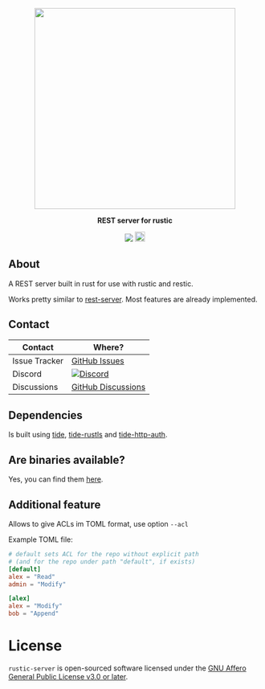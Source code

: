 <p align="center">
<img src="https://media.githubusercontent.com/media/rustic-rs/assets/main/logos/readme_header_server.png" height="400" />
</p>
<p align="center"><b>REST server for rustic</b></p>

<!-- <p align="center">
<a href="https://crates.io/crates/rustic-rs"><img src="https://img.shields.io/crates/v/rustic-rs.svg" /></a>
<a href="https://docs.rs/rustic-rs/"><img src="https://img.shields.io/docsrs/rustic-rs?style=flat&amp;labelColor=1c1d42&amp;color=4f396a&amp;logo=Rust&amp;logoColor=white" /></a>
<a href="https://raw.githubusercontent.com/rustic-rs/rustic/main/"><img src="https://img.shields.io/badge/license-Apache2.0/MIT-blue.svg" /></a>
<a href="https://crates.io/crates/rustic-rs"><img src="https://img.shields.io/crates/d/rustic-rs.svg" /></a>
<p> -->

<p align="center">
<a href="https://github.com/rustic-rs/rustic_server/actions/workflows/nightly.yml"><img src="https://github.com/rustic-rs/rustic_server/actions/workflows/nightly.yml/badge.svg" /></a>
<a href="https://www.gnu.org/licenses/agpl.txt"><img src="https://www.gnu.org/graphics/agplv3-88x31.png" height="20"/></a>
</p>

## About

A REST server built in rust for use with rustic and restic.

Works pretty similar to [rest-server](https://github.com/restic/rest-server).
Most features are already implemented.

## Contact

| Contact       | Where?                                                                                        |
| ------------- | --------------------------------------------------------------------------------------------- |
| Issue Tracker | [GitHub Issues](https://github.com/rustic-rs/rustic_server/issues)                            |
| Discord       | [![Discord](https://dcbadge.vercel.app/api/server/WRUWENZnzQ)](https://discord.gg/WRUWENZnzQ) |
| Discussions   | [GitHub Discussions](https://github.com/rustic-rs/rustic/discussions)                         |

## Dependencies

Is built using [tide](https://github.com/http-rs/tide),
[tide-rustls](https://github.com/http-rs/tide-rustls) and
[tide-http-auth](https://github.com/chrisdickinson/tide-http-auth).

## Are binaries available?

Yes, you can find them [here](https://rustic.cli.rs/docs/nightly_builds.html).

## Additional feature

Allows to give ACLs im TOML format, use option `--acl`

Example TOML file:

```toml
# default sets ACL for the repo without explicit path
# (and for the repo under path "default", if exists)
[default]
alex = "Read"
admin = "Modify"

[alex]
alex = "Modify"
bob = "Append"
```

# License

`rustic-server` is open-sourced software licensed under the [GNU Affero General Public License v3.0 or later](./LICENSE).
